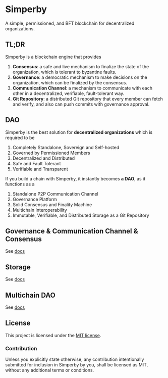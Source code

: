 # Simperby

A simple, permissioned, and BFT blockchain for decentralized organizations.

## TL;DR

Simperby is a blockchain engine that provides

1. **Consensus**: a safe and live mechanism to finalize the state of the organization, which is tolerant to byzantine faults.
2. **Governance**: a democratic mechanism to make decisions on the organization, which can be finalized by the consensus.
3. **Communication Channel**: a mechanism to communicate with each other in a decentralized, verifiable, fault-tolerant way.
4. **Git Repository**: a distributed Git repository that every member can fetch and verify, and also can push commits with governance approval.

## DAO

Simperby is the best solution for **decentralized organizations** which is required to be

1. Completely Standalone, Sovereign and Self-hosted
2. Governed by Permissioned Members
3. Decentralized and Distributed
4. Safe and Fault Tolerant
5. Verifiable and Transparent

If you build a chain with Simperby, it instantly becomes **a DAO**, as it functions as a

1. Standalone P2P Communication Channel
2. Governance Platform
3. Solid Consensus and Finality Machine
4. Multichain Interoperability
5. Immutable, Verifiable, and Distributed Storage as a Git Repository

## Governance & Communication Channel & Consensus

See [docs](docs/protocol_overview.md)

## Storage

See [docs](docs/git_storage.md)

## Multichain DAO

See [docs](docs/multichain_dao.md)

## License

This project is licensed under the [MIT license](./LICENSE).

### Contribution

Unless you explicitly state otherwise, any contribution intentionally submitted for inclusion in Simperby by you, shall be licensed as MIT, without any additional terms or conditions.
